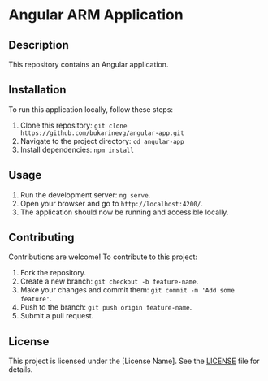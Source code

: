# Angular ARM Application

## Description

This repository contains an Angular application.

## Installation

To run this application locally, follow these steps:

1. Clone this repository: `git clone https://github.com/bukarinevg/angular-app.git`
2. Navigate to the project directory: `cd angular-app`
3. Install dependencies: `npm install`

## Usage

1. Run the development server: `ng serve`.
2. Open your browser and go to `http://localhost:4200/`.
3. The application should now be running and accessible locally.

## Contributing

Contributions are welcome! To contribute to this project:

1. Fork the repository.
2. Create a new branch: `git checkout -b feature-name`.
3. Make your changes and commit them: `git commit -m 'Add some feature'`.
4. Push to the branch: `git push origin feature-name`.
5. Submit a pull request.

## License

This project is licensed under the [License Name]. See the [LICENSE](LICENSE) file for details.
